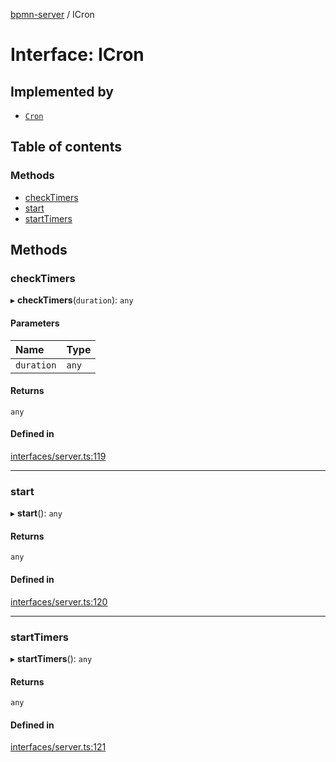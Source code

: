 [bpmn-server](../API.md) / ICron

# Interface: ICron

## Implemented by

- [`Cron`](../classes/Cron.md)

## Table of contents

### Methods

- [checkTimers](ICron.md#checktimers)
- [start](ICron.md#start)
- [startTimers](ICron.md#starttimers)

## Methods

### checkTimers

▸ **checkTimers**(`duration`): `any`

#### Parameters

| Name | Type |
| :------ | :------ |
| `duration` | `any` |

#### Returns

`any`

#### Defined in

[interfaces/server.ts:119](https://github.com/bpmnServer/bpmn-server/blob/2a5d20f/src/interfaces/server.ts#L119)

___

### start

▸ **start**(): `any`

#### Returns

`any`

#### Defined in

[interfaces/server.ts:120](https://github.com/bpmnServer/bpmn-server/blob/2a5d20f/src/interfaces/server.ts#L120)

___

### startTimers

▸ **startTimers**(): `any`

#### Returns

`any`

#### Defined in

[interfaces/server.ts:121](https://github.com/bpmnServer/bpmn-server/blob/2a5d20f/src/interfaces/server.ts#L121)
